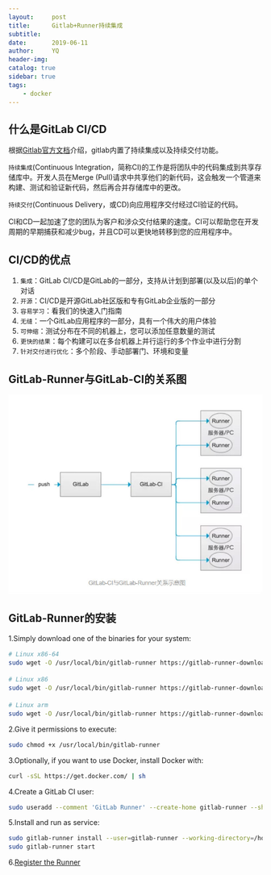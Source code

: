 ```yaml
---
layout:     post
title:      Gitlab+Runner持续集成
subtitle:   
date:       2019-06-11
author:     YQ
header-img: 
catalog: true
sidebar: true
tags:
    - docker
---
```


## 什么是GitLab CI/CD

根据[Gitlab官方文档](https://about.gitlab.com/product/continuous-integration/)介绍，gitlab内置了持续集成以及持续交付功能。

`持续集成`(Continuous Integration，简称CI)的工作是将团队中的代码集成到共享存储库中。开发人员在Merge (Pull)请求中共享他们的新代码，这会触发一个管道来构建、测试和验证新代码，然后再合并存储库中的更改。

`持续交付`(Continuous Delivery，或CD)向应用程序交付经过CI验证的代码。

CI和CD一起加速了您的团队为客户和涉众交付结果的速度。CI可以帮助您在开发周期的早期捕获和减少bug，并且CD可以更快地转移到您的应用程序中。

## CI/CD的优点

1. `集成`：GitLab CI/CD是GitLab的一部分，支持从计划到部署(以及以后)的单个对话
2. `开源`：CI/CD是开源GitLab社区版和专有GitLab企业版的一部分
3. `容易学习`：看我们的快速入门指南
4. `无缝`：一个GitLab应用程序的一部分，具有一个伟大的用户体验
5. `可伸缩`：测试分布在不同的机器上，您可以添加任意数量的测试
6. `更快的结果`：每个构建可以在多台机器上并行运行的多个作业中进行分割
7. `针对交付进行优化`：多个阶段、手动部署门、环境和变量


## GitLab-Runner与GitLab-CI的关系图

![GitLab-Runner&GitLab-CI](https://raw.githubusercontent.com/yangqi1789/yangqi1789.github.io/master/img/GitLab-Runner&GitLab-CI.jpg)

## GitLab-Runner的安装

1.Simply download one of the binaries for your system:

```bash
# Linux x86-64
sudo wget -O /usr/local/bin/gitlab-runner https://gitlab-runner-downloads.s3.amazonaws.com/latest/binaries/gitlab-runner-linux-amd64

# Linux x86
sudo wget -O /usr/local/bin/gitlab-runner https://gitlab-runner-downloads.s3.amazonaws.com/latest/binaries/gitlab-runner-linux-386

# Linux arm
sudo wget -O /usr/local/bin/gitlab-runner https://gitlab-runner-downloads.s3.amazonaws.com/latest/binaries/gitlab-runner-linux-arm

```

2.Give it permissions to execute:

```bash
sudo chmod +x /usr/local/bin/gitlab-runner
````

3.Optionally, if you want to use Docker, install Docker with:

```bash
curl -sSL https://get.docker.com/ | sh
```

4.Create a GitLab CI user:

```bash
sudo useradd --comment 'GitLab Runner' --create-home gitlab-runner --shell /bin/bash
```

5.Install and run as service:

```bash
sudo gitlab-runner install --user=gitlab-runner --working-directory=/home/gitlab-runner
sudo gitlab-runner start
```

6.[Register the Runner](https://docs.gitlab.com/runner/register/index.html)
